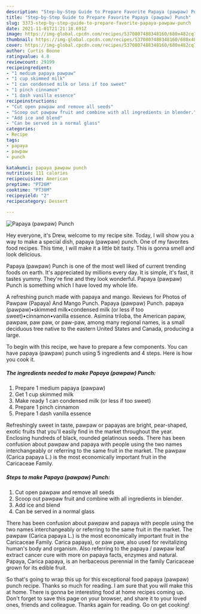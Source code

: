 ```yaml
---
description: "Step-by-Step Guide to Prepare Favorite Papaya (pawpaw) Punch"
title: "Step-by-Step Guide to Prepare Favorite Papaya (pawpaw) Punch"
slug: 3373-step-by-step-guide-to-prepare-favorite-papaya-pawpaw-punch
date: 2021-11-01T21:21:18.691Z
image: https://img-global.cpcdn.com/recipes/5370807488348160/680x482cq70/papaya-pawpaw-punch-recipe-main-photo.jpg
thumbnail: https://img-global.cpcdn.com/recipes/5370807488348160/680x482cq70/papaya-pawpaw-punch-recipe-main-photo.jpg
cover: https://img-global.cpcdn.com/recipes/5370807488348160/680x482cq70/papaya-pawpaw-punch-recipe-main-photo.jpg
author: Curtis Boone
ratingvalue: 4.8
reviewcount: 29199
recipeingredient:
- "1 medium papaya pawpaw"
- "1 cup skimmed milk"
- "1 can condensed milk or less if too sweet"
- "1 pinch cinnamon"
- "1 dash vanilla essence"
recipeinstructions:
- "Cut open pawpaw and remove all seeds"
- "Scoop out pawpaw fruit and combine with all ingredients in blender."
- "Add ice and blend"
- "Can be served in a normal glass"
categories:
- Recipe
tags:
- papaya
- pawpaw
- punch

katakunci: papaya pawpaw punch 
nutrition: 111 calories
recipecuisine: American
preptime: "PT26M"
cooktime: "PT30M"
recipeyield: "2"
recipecategory: Dessert

---
```



![Papaya (pawpaw) Punch](https://img-global.cpcdn.com/recipes/5370807488348160/680x482cq70/papaya-pawpaw-punch-recipe-main-photo.jpg)

Hey everyone, it's Drew, welcome to my recipe site. Today, I will show you a way to make a special dish, papaya (pawpaw) punch. One of my favorites food recipes. This time, I will make it a little bit tasty. This is gonna smell and look delicious.

Papaya (pawpaw) Punch is one of the most well liked of current trending foods on earth. It's appreciated by millions every day. It is simple, it's fast, it tastes yummy. They're fine and they look wonderful. Papaya (pawpaw) Punch is something which I have loved my whole life.

A refreshing punch made with papaya and mango. Reviews for Photos of Pawpaw (Papaya) And Mango Punch. Papaya (pawpaw) Punch. papaya (pawpaw)•skimmed milk•condensed milk (or less if too sweet)•cinnamon•vanilla essence. Asimina triloba, the American papaw, pawpaw, paw paw, or paw-paw, among many regional names, is a small deciduous tree native to the eastern United States and Canada, producing a large.


To begin with this recipe, we have to prepare a few components. You can have papaya (pawpaw) punch using 5 ingredients and 4 steps. Here is how you cook it.

<!--inarticleads1-->

##### The ingredients needed to make Papaya (pawpaw) Punch:

1. Prepare 1 medium papaya (pawpaw)
1. Get 1 cup skimmed milk
1. Make ready 1 can condensed milk (or less if too sweet)
1. Prepare 1 pinch cinnamon
1. Prepare 1 dash vanilla essence


Refreshingly sweet in taste, pawpaw or papayas are bright, pear-shaped, exotic fruits that you&#39;ll easily find in the market throughout the year. Enclosing hundreds of black, rounded gelatinous seeds. There has been confusion about pawpaw and papaya with people using the two names interchangeably or referring to the same fruit in the market. The pawpaw (Carica papaya L.) is the most economically important fruit in the Caricaceae Family. 

<!--inarticleads2-->

##### Steps to make Papaya (pawpaw) Punch:

1. Cut open pawpaw and remove all seeds
1. Scoop out pawpaw fruit and combine with all ingredients in blender.
1. Add ice and blend
1. Can be served in a normal glass


There has been confusion about pawpaw and papaya with people using the two names interchangeably or referring to the same fruit in the market. The pawpaw (Carica papaya L.) is the most economically important fruit in the Caricaceae Family. Carica papaya), or paw paw, also used for revitalizing human&#39;s body and organism. Also referring to the papaya / pawpaw leaf extract cancer cure with more on papaya facts, enzymes and natural. Papaya, Carica papaya, is an herbaceous perennial in the family Caricaceae grown for its edible fruit. 

So that's going to wrap this up for this exceptional food papaya (pawpaw) punch recipe. Thanks so much for reading. I am sure that you will make this at home. There is gonna be interesting food at home recipes coming up. Don't forget to save this page on your browser, and share it to your loved ones, friends and colleague. Thanks again for reading. Go on get cooking!
